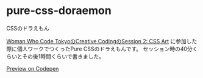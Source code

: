 # pure-css-doraemon
CSSのドラえもん

[Woman Who Code TokyoのCreative CodingのSession 2: CSS Art](https://github.com/WWCodeTokyo/creative-coding/wiki/Session-2:-CSS-Art)
に参加した際に個人ワークでつくったPure CSSのドラえもんです。
セッション時の40分くらいとその後1時間くらいで書きました。

[Preview on Codepen](https://codepen.io/nnppc/pen/XWzqPPQ)
